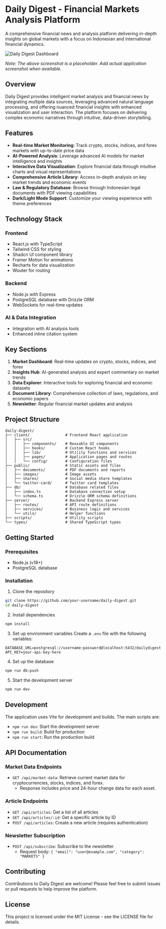 
# Daily Digest - Financial Markets Analysis Platform

A comprehensive financial news and analysis platform delivering in-depth insights on global markets with a focus on Indonesian and international financial dynamics.

![Daily Digest Dashboard](https://placeholder-for-dashboard-screenshot.png)

*Note: The above screenshot is a placeholder. Add actual application screenshot when available.*

## Overview

Daily Digest provides intelligent market analysis and financial news by integrating multiple data sources, leveraging advanced natural language processing, and offering nuanced financial insights with enhanced visualization and user interaction. The platform focuses on delivering complex economic narratives through intuitive, data-driven storytelling.

## Features

- **Real-time Market Monitoring**: Track crypto, stocks, indices, and forex markets with up-to-date price data
- **AI-Powered Analysis**: Leverage advanced AI models for market intelligence and insights
- **Interactive Data Visualization**: Explore financial data through intuitive charts and visual representations
- **Comprehensive Article Library**: Access in-depth analysis on key market trends and economic events
- **Law & Regulatory Database**: Browse through Indonesian legal documents with PDF viewing capabilities
- **Dark/Light Mode Support**: Customize your viewing experience with theme preferences

## Technology Stack

### Frontend
- React.js with TypeScript
- Tailwind CSS for styling
- Shadcn UI component library
- Framer Motion for animations
- Recharts for data visualization
- Wouter for routing

### Backend
- Node.js with Express
- PostgreSQL database with Drizzle ORM
- WebSockets for real-time updates

### AI & Data Integration
- Integration with AI analysis tools
- Enhanced inline citation system

## Key Sections

1. **Market Dashboard**: Real-time updates on crypto, stocks, indices, and forex
2. **Insights Hub**: AI-generated analysis and expert commentary on market trends
3. **Data Explorer**: Interactive tools for exploring financial and economic datasets
4. **Document Library**: Comprehensive collection of laws, regulations, and economic papers
5. **Newsletter**: Regular financial market updates and analysis

## Project Structure

```
daily-digest/
├── client/                # Frontend React application
│   ├── src/
│   │   ├── components/    # Reusable UI components
│   │   ├── hooks/         # Custom React hooks
│   │   ├── lib/           # Utility functions and services
│   │   ├── pages/         # Application pages and routes
│   │   └── config/        # Configuration files
├── public/                # Static assets and files
│   ├── documents/         # PDF documents and reports
│   ├── images/            # Image assets
│   ├── shares/            # Social media share templates
│   └── twitter-card/      # Twitter card templates
├── db/                    # Database related files
│   ├── index.ts           # Database connection setup
│   └── schema.ts          # Drizzle ORM schema definitions
├── server/                # Backend Express server
│   ├── routes/            # API route definitions
│   ├── services/          # Business logic and services
│   └── utils/             # Helper functions
├── scripts/               # Utility scripts
└── types/                 # Shared TypeScript types
```

## Getting Started

### Prerequisites
- Node.js (v18+)
- PostgreSQL database

### Installation

1. Clone the repository
```bash
git clone https://github.com/your-username/daily-digest.git
cd daily-digest
```

2. Install dependencies
```bash
npm install
```

3. Set up environment variables
Create a `.env` file with the following variables:
```
DATABASE_URL=postgresql://username:password@localhost:5432/dailydigest
API_KEY=your-api-key-here
```

4. Set up the database
```bash
npm run db:push
```

5. Start the development server
```bash
npm run dev
```

## Development

The application uses Vite for development and builds. The main scripts are:

- `npm run dev`: Start the development server
- `npm run build`: Build for production
- `npm run start`: Run the production build

## API Documentation

### Market Data Endpoints

- `GET /api/market-data`: Retrieve current market data for cryptocurrencies, stocks, indices, and forex.
  - Response includes price and 24-hour change data for each asset.

### Article Endpoints

- `GET /api/articles`: Get a list of all articles
- `GET /api/articles/:id`: Get a specific article by ID
- `POST /api/articles`: Create a new article (requires authentication)

### Newsletter Subscription

- `POST /api/subscribe`: Subscribe to the newsletter
  - Request body: `{ "email": "user@example.com", "category": "MARKETS" }`

## Contributing

Contributions to Daily Digest are welcome! Please feel free to submit issues or pull requests to help improve the platform.

## License

This project is licensed under the MIT License - see the LICENSE file for details.
